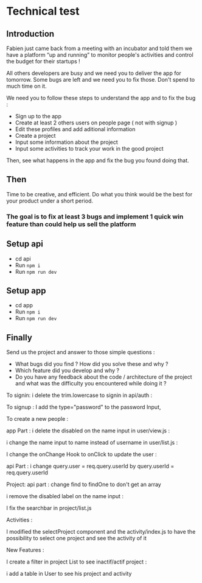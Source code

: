 # Technical test

## Introduction

Fabien just came back from a meeting with an incubator and told them we have a platform “up and running” to monitor people's activities and control the budget for their startups !

All others developers are busy and we need you to deliver the app for tomorrow.
Some bugs are left and we need you to fix those. Don't spend to much time on it.

We need you to follow these steps to understand the app and to fix the bug :

- Sign up to the app
- Create at least 2 others users on people page ( not with signup )
- Edit these profiles and add aditional information
- Create a project
- Input some information about the project
- Input some activities to track your work in the good project

Then, see what happens in the app and fix the bug you found doing that.

## Then

Time to be creative, and efficient. Do what you think would be the best for your product under a short period.

### The goal is to fix at least 3 bugs and implement 1 quick win feature than could help us sell the platform

## Setup api

- cd api
- Run `npm i`
- Run `npm run dev`

## Setup app

- cd app
- Run `npm i`
- Run `npm run dev`

## Finally

Send us the project and answer to those simple questions :

- What bugs did you find ? How did you solve these and why ?
- Which feature did you develop and why ?
- Do you have any feedback about the code / architecture of the project and what was the difficulty you encountered while doing it ?

To signin:
i delete the trim.lowercase to signin in api/auth :

To signup :
I add the type="password" to the password Input,


To create a new people :

app Part :
i delete the disabled on the name input in user/view.js :

<!-- <input
    className="projectsInput text-[14px] font-normal text-[#212325] bg-[#F9FBFD] rounded-[10px]"
    name="name"
    value={values.name}
    onChange={handleChange}
/> -->

i change the name input to name instead of username in user/list.js :

 <!-- <input className="projectsInput text-[14px] font-normal text-[#212325] rounded-[10px]" name="name" value={values.username} onChange={handleChange} /> -->

I change the onChange Hook to onClick to update the user :

<!-- <LoadingButton className="bg-[#0560FD] text-[16px] font-medium text-[#FFFFFF] py-[12px] px-[22px] rounded-[10px]" loading={isSubmitting} onClick={handleSubmit}>
Update
</LoadingButton> -->

api Part :
i change query.user = req.query.userId by query.userId = req.query.userId

<!-- router.get("/", passport.authenticate("user", { session: false }), async (req, res) => {
  try {
    const query = {};
    console.log(req.query);
    if (req.query.userId) query.userId = req.query.userId; -->

Project:
api part : change find to findOne to don't get an array
<!-- router.get("/:id", passport.authenticate("user", { session: false }), async (req, res) => {
  try {
    const data = await ProjectObject.findOne({ _id: req.params.id });
    return res.status(200).send({ ok: true, data });
  } catch (error) {
    console.log(error);
    res.status(500).send({ ok: false, code: SERVER_ERROR, error });
  }
}); -->


i remove the disabled label on the name input :

<!-- <div className="w-full md:w-[260px] mt-2">
    <div className="text-[14px] text-[#212325] font-medium	">Name of project</div>
    <input className="projectsInput text-[14px] font-normal text-[#212325] rounded-[10px]" name="name" value={values.name} onChange={handleChange} />
</div> -->

I fix the searchbar in project/list.js
 <!-- useEffect(() => {
    (async () => {
      const { data: u } = await api.get("/project");
      setProjects(u);
    })();
  }, []);

  useEffect(() => {
    if (!projects) return;
    setProjectsFiltered(
      projects
        .filter((u) => !filter?.status || u.status === filter?.status)
        .filter((u) => !filter?.search || u.name.toLowerCase().includes(filter?.search.toLowerCase())),
      );
      console.log(projectsFiltered);
  }, [projects, filter]); -->


Activities :

I modified the selectProject component and the activity/index.js to have the possibility to select one project and see the activity of it 


New Features :

I create a filter in project List to see inactif/actif project :
 <!-- <FilterStatus filter={filter} setFilter={setFilter} /> -->

i add a table in User to see his project and activity

